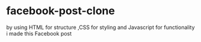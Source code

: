 # facebook-post-clone
by using HTML for structure ,CSS for styling and Javascript for functionality i made this Facebook post
